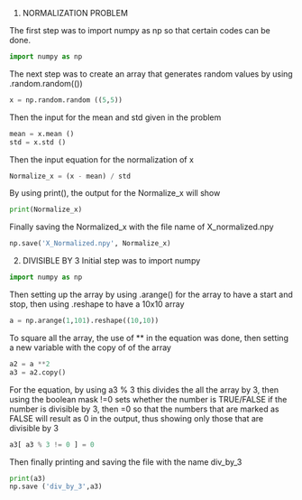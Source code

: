1. NORMALIZATION PROBLEM

The first step was to import numpy as np so that certain codes can be done.
```python
import numpy as np
```
The next step was to create an array that generates random values by using .random.random(())
```python
x = np.random.random ((5,5))
```
Then the input for the mean and std given in the problem
```python
mean = x.mean ()
std = x.std ()
```
Then the input equation for the normalization of x
```python
Normalize_x = (x - mean) / std
```
By using print(), the output for the Normalize_x will show
```python
print(Normalize_x)
```
Finally saving the Normalized_x with the file name of X_normalized.npy
```python
np.save('X_Normalized.npy', Normalize_x)
```

2. DIVISIBLE BY 3
Initial step was to import numpy
```python
import numpy as np
```
Then setting up the array by using .arange() for the array to have a start and stop, then using .reshape to have a 10x10 array
```python
a = np.arange(1,101).reshape((10,10))
```
To square all the array, the use of ** in the equation was done, then setting a new variable with the copy of of the array
```python
a2 = a **2
a3 = a2.copy()
```
For the equation, by using a3 % 3 this divides the all the array by 3, then using the boolean mask !=0 sets whether the number is TRUE/FALSE if the number is divisible by 3, then =0 so that the numbers that are marked as FALSE will result as 0 in the output, thus showing only those that are divisible by 3
```python
a3[ a3 % 3 != 0 ] = 0
```
Then finally printing and saving the file with the name div_by_3
```python
print(a3)
np.save ('div_by_3',a3)
```

